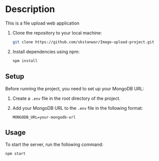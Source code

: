 # Description
This is a file upload web application 


1. Clone the repository to your local machine:

    ```bash
    git clone https://github.com/skstanwar/Image-upload-project.git
    ```


2. Install dependencies using npm:

    ```bash
    npm install
    ```

## Setup

Before running the project, you need to set up your MongoDB URL:

1. Create a `.env` file in the root directory of the project.

2. Add your MongoDB URL to the `.env` file in the following format:

    ```
    MONGODB_URL=your-mongodb-url
    ```

## Usage

To start the server, run the following command:

```bash
npm start

